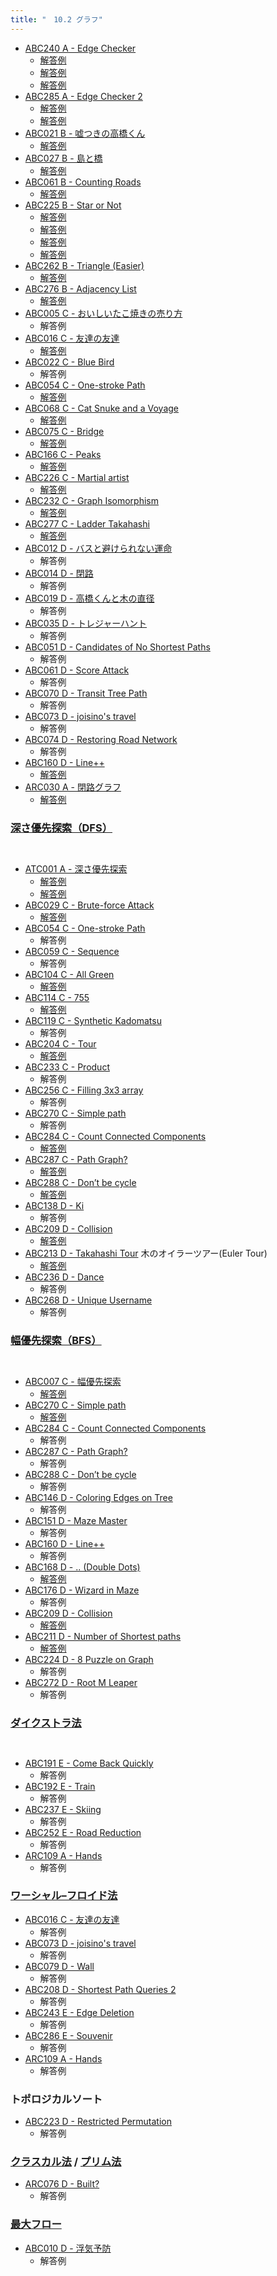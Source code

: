 ```yaml
---
title: "　10.2 グラフ"
---
```


- [ABC240 A - Edge Checker](https://atcoder.jp/contests/abc240/tasks/abc240_a)
    - [解答例](https://atcoder.jp/contests/abc240/submissions/29572079)
    - [解答例](https://atcoder.jp/contests/abc240/submissions/29572135)
    - [解答例](https://atcoder.jp/contests/abc240/submissions/29572167)
- [ABC285 A - Edge Checker 2](https://atcoder.jp/contests/abc285/tasks/abc285_a)
    - [解答例](https://atcoder.jp/contests/abc285/submissions/38341507)
    - [解答例](https://atcoder.jp/contests/abc285/submissions/38341521)
- [ABC021 B - 嘘つきの高橋くん](https://atcoder.jp/contests/abc021/tasks/abc021_b)
    - [解答例](https://atcoder.jp/contests/abc021/submissions/18356678)
- [ABC027 B - 島と橋](https://atcoder.jp/contests/abc027/tasks/abc027_b)
    - [解答例](https://atcoder.jp/contests/abc027/submissions/35453997)
- [ABC061 B - Counting Roads](https://atcoder.jp/contests/abc061/tasks/abc061_b)
    - [解答例](https://atcoder.jp/contests/abc061/submissions/18356703)
- [ABC225 B - Star or Not](https://atcoder.jp/contests/abc225/tasks/abc225_b)
    - [解答例](https://atcoder.jp/contests/abc225/submissions/27246232)
    - [解答例](https://atcoder.jp/contests/abc225/submissions/27277538)
    - [解答例](https://atcoder.jp/contests/abc225/submissions/27277592)
    - [解答例](https://atcoder.jp/contests/abc225/submissions/27277805)
- [ABC262 B - Triangle (Easier)](https://atcoder.jp/contests/abc262/tasks/abc262_b)
    - [解答例](https://atcoder.jp/contests/abc262/submissions/33817546)
- [ABC276 B - Adjacency List](https://atcoder.jp/contests/abc276/tasks/abc276_b)
    - [解答例](https://atcoder.jp/contests/abc276/submissions/36456202)
- [ABC005 C - おいしいたこ焼きの売り方](https://atcoder.jp/contests/abc005/tasks/abc005_3)
    - 解答例
- [ABC016 C - 友達の友達](https://atcoder.jp/contests/abc016/tasks/abc016_3)
    - [解答例](https://atcoder.jp/contests/abc016/submissions/18356716)
- [ABC022 C - Blue Bird](https://atcoder.jp/contests/abc022/tasks/abc022_c)
    - 解答例
- [ABC054 C - One-stroke Path](https://atcoder.jp/contests/abc054/tasks/abc054_c)
    - [解答例](https://atcoder.jp/contests/abc054/submissions/18355917)
- [ABC068 C - Cat Snuke and a Voyage](https://atcoder.jp/contests/abc068/tasks/arc079_a)
    - [解答例](https://atcoder.jp/contests/abc068/submissions/17921524)
- [ABC075 C - Bridge](https://atcoder.jp/contests/abc075/tasks/abc075_c)
    - [解答例](https://atcoder.jp/contests/abc075/submissions/18357088)
- [ABC166 C - Peaks](https://atcoder.jp/contests/abc166/tasks/abc166_c)
    - [解答例](https://atcoder.jp/contests/abc166/submissions/13713131)
- [ABC226 C - Martial artist](https://atcoder.jp/contests/abc226/tasks/abc226_c)
    - [解答例](https://atcoder.jp/contests/abc226/submissions/30403342)
- [ABC232 C - Graph Isomorphism](https://atcoder.jp/contests/abc232/tasks/abc232_c)
    - [解答例](https://atcoder.jp/contests/abc232/submissions/30249491)
- [ABC277 C - Ladder Takahashi](https://atcoder.jp/contests/abc277/tasks/abc277_c)
    - [解答例](https://atcoder.jp/contests/abc277/submissions/36455845)
- [ABC012 D - バスと避けられない運命](https://atcoder.jp/contests/abc012/tasks/abc012_4)
    - 解答例
- [ABC014 D - 閉路](https://atcoder.jp/contests/abc014/tasks/abc014_4)
    - 解答例
- [ABC019 D - 高橋くんと木の直径](https://atcoder.jp/contests/abc019/tasks/abc019_4)
    - 解答例
- [ABC035 D - トレジャーハント](https://atcoder.jp/contests/abc035/tasks/abc035_d)
    - 解答例
- [ABC051 D - Candidates of No Shortest Paths](https://atcoder.jp/contests/abc051/tasks/abc051_d)
    - 解答例
- [ABC061 D - Score Attack](https://atcoder.jp/contests/abc061/tasks/abc061_d)
    - 解答例
- [ABC070 D - Transit Tree Path](https://atcoder.jp/contests/abc070/tasks/abc070_d)
    - 解答例
- [ABC073 D - joisino's travel](https://atcoder.jp/contests/abc073/tasks/abc073_d)
    - 解答例
- [ABC074 D - Restoring Road Network](https://atcoder.jp/contests/abc074/tasks/arc083_b)
    - 解答例
- [ABC160 D - Line++](https://atcoder.jp/contests/abc160/tasks/abc160_d)
    - [解答例](https://atcoder.jp/contests/abc160/submissions/14493660)
- [ARC030 A - 閉路グラフ](https://atcoder.jp/contests/arc030/tasks/arc030_1)
    - [解答例](https://atcoder.jp/contests/arc030/submissions/18357113)

### [深さ優先探索（DFS）](https://ja.wikipedia.org/wiki/%E6%B7%B1%E3%81%95%E5%84%AA%E5%85%88%E6%8E%A2%E7%B4%A2)

```python:サンプルコード：sample_720.py
```

```text:実行結果
```

- [ATC001 A - 深さ優先探索](https://atcoder.jp/contests/atc001/tasks/dfs_a)
    - [解答例](https://atcoder.jp/contests/atc001/submissions/18355546)
    - [解答例](https://atcoder.jp/contests/atc001/submissions/18355554)
- [ABC029 C - Brute-force Attack](https://atcoder.jp/contests/abc029/tasks/abc029_c)
    - [解答例](https://atcoder.jp/contests/abc029/submissions/18355584)
- [ABC054 C - One-stroke Path](https://atcoder.jp/contests/abc054/tasks/abc054_c)
    - 解答例
- [ABC059 C - Sequence](https://atcoder.jp/contests/abc059/tasks/arc072_a)
    - 解答例
- [ABC104 C - All Green](https://atcoder.jp/contests/abc104/tasks/abc104_c)
    - [解答例](https://atcoder.jp/contests/abc104/submissions/36456697)
- [ABC114 C - 755](https://atcoder.jp/contests/abc114/tasks/abc114_c)
    - [解答例](https://atcoder.jp/contests/abc114/submissions/18355597)
- [ABC119 C - Synthetic Kadomatsu](https://atcoder.jp/contests/abc119/tasks/abc119_c)
    - 解答例
- [ABC204 C - Tour](https://atcoder.jp/contests/abc204/tasks/abc204_c)
    - [解答例](https://atcoder.jp/contests/abc204/submissions/30515987)
- [ABC233 C - Product](https://atcoder.jp/contests/abc233/tasks/abc233_c)
    - 解答例
- [ABC256 C - Filling 3x3 array](https://atcoder.jp/contests/abc256/tasks/abc256_c)
    - 解答例
- [ABC270 C - Simple path](https://atcoder.jp/contests/abc270/tasks/abc270_c)
    - 解答例
- [ABC284 C - Count Connected Components](https://atcoder.jp/contests/abc284/tasks/abc284_c)
    - [解答例](https://atcoder.jp/contests/abc284/submissions/38577083)
- [ABC287 C - Path Graph?](https://atcoder.jp/contests/abc287/tasks/abc287_c)
    - [解答例](https://atcoder.jp/contests/abc287/submissions/38577800)
- [ABC288 C - Don’t be cycle](https://atcoder.jp/contests/abc288/tasks/abc288_c)
    - [解答例](https://atcoder.jp/contests/abc288/submissions/38719575)
- [ABC138 D - Ki](https://atcoder.jp/contests/abc138/tasks/abc138_d)
    - 解答例
- [ABC209 D - Collision](https://atcoder.jp/contests/abc209/tasks/abc209_d) 
    - [解答例](https://atcoder.jp/contests/abc209/submissions/31471579)
- [ABC213 D - Takahashi Tour](https://atcoder.jp/contests/abc213/tasks/abc213_d) 木のオイラーツアー(Euler Tour)
    - [解答例](https://atcoder.jp/contests/abc213/submissions/31404454)
- [ABC236 D - Dance](https://atcoder.jp/contests/abc236/tasks/abc236_d)
    - 解答例
- [ABC268 D - Unique Username](https://atcoder.jp/contests/abc268/tasks/abc268_d)
    - 解答例

### [幅優先探索（BFS）](https://ja.wikipedia.org/wiki/%E5%B9%85%E5%84%AA%E5%85%88%E6%8E%A2%E7%B4%A2)

```python:サンプルコード：sample_721.py
```

```text:実行結果
```

- [ABC007 C - 幅優先探索](https://atcoder.jp/contests/abc007/tasks/abc007_3)
    - [解答例](https://atcoder.jp/contests/abc007/submissions/18355610)
- [ABC270 C - Simple path](https://atcoder.jp/contests/abc270/tasks/abc270_c)
    - [解答例](https://atcoder.jp/contests/abc270/submissions/37525534)
- [ABC284 C - Count Connected Components](https://atcoder.jp/contests/abc284/tasks/abc284_c)
    - 解答例
- [ABC287 C - Path Graph?](https://atcoder.jp/contests/abc287/tasks/abc287_c)
    - 解答例
- [ABC288 C - Don’t be cycle](https://atcoder.jp/contests/abc288/tasks/abc288_c)
    - 解答例
- [ABC146 D - Coloring Edges on Tree](https://atcoder.jp/contests/abc146/tasks/abc146_d)
    - 解答例
- [ABC151 D - Maze Master](https://atcoder.jp/contests/abc151/tasks/abc151_d)
    - 解答例
- [ABC160 D - Line++](https://atcoder.jp/contests/abc160/tasks/abc160_d)
    - 解答例
- [ABC168 D - .. (Double Dots)](https://atcoder.jp/contests/abc168/tasks/abc168_d)
    - [解答例](https://atcoder.jp/contests/abc168/submissions/18355616)
- [ABC176 D - Wizard in Maze](https://atcoder.jp/contests/abc176/tasks/abc176_d)
    - 解答例
- [ABC209 D - Collision](https://atcoder.jp/contests/abc209/tasks/abc209_d) 
    - [解答例](https://atcoder.jp/contests/abc209/submissions/31471579)
- [ABC211 D - Number of Shortest paths](https://atcoder.jp/contests/abc211/tasks/abc211_d)
    - [解答例](https://atcoder.jp/contests/abc211/submissions/31441319)
- [ABC224 D - 8 Puzzle on Graph](https://atcoder.jp/contests/abc224/tasks/abc224_d)
    - 解答例
- [ABC272 D - Root M Leaper](https://atcoder.jp/contests/abc272/tasks/abc272_d)
    - 解答例

### [ダイクストラ法](https://ja.wikipedia.org/wiki/%E3%83%80%E3%82%A4%E3%82%AF%E3%82%B9%E3%83%88%E3%83%A9%E6%B3%95)

```python:サンプルコード：sample_722.py
```

```text:実行結果
```

- [ABC191 E - Come Back Quickly](https://atcoder.jp/contests/abc191/tasks/abc191_e)
    - 解答例
- [ABC192 E - Train](https://atcoder.jp/contests/abc192/tasks/abc192_e)
    - 解答例
- [ABC237 E - Skiing](https://atcoder.jp/contests/abc237/tasks/abc237_e)
    - 解答例
- [ABC252 E - Road Reduction](https://atcoder.jp/contests/abc252/tasks/abc252_e)
    - 解答例
- [ARC109 A - Hands](https://atcoder.jp/contests/arc109/tasks/arc109_a)
    - 解答例

### [ワーシャル–フロイド法](https://ja.wikipedia.org/wiki/%E3%83%AF%E3%83%BC%E3%82%B7%E3%83%A3%E3%83%AB%E2%80%93%E3%83%95%E3%83%AD%E3%82%A4%E3%83%89%E6%B3%95)

- [ABC016 C - 友達の友達](https://atcoder.jp/contests/abc016/tasks/abc016_3)
    - 解答例
- [ABC073 D - joisino's travel](https://atcoder.jp/contests/abc073/tasks/abc073_d)
    - 解答例
- [ABC079 D - Wall](https://atcoder.jp/contests/abc079/tasks/abc079_d)
    - 解答例
- [ABC208 D - Shortest Path Queries 2](https://atcoder.jp/contests/abc208/tasks/abc208_d)
    - 解答例
- [ABC243 E - Edge Deletion](https://atcoder.jp/contests/abc243/tasks/abc243_e)
    - 解答例
- [ABC286 E - Souvenir](https://atcoder.jp/contests/abc286/tasks/abc286_e)
    - 解答例
- [ARC109 A - Hands](https://atcoder.jp/contests/arc109/tasks/arc109_a)
    - 解答例

### トポロジカルソート

- [ABC223 D - Restricted Permutation](https://atcoder.jp/contests/abc223/tasks/abc223_d)
    - 解答例

### [クラスカル法](https://ja.wikipedia.org/wiki/%E3%82%AF%E3%83%A9%E3%82%B9%E3%82%AB%E3%83%AB%E6%B3%95) / [プリム法](https://ja.wikipedia.org/wiki/%E3%83%97%E3%83%AA%E3%83%A0%E6%B3%95)

- [ARC076 D - Built?](https://atcoder.jp/contests/arc076/tasks/arc076_b)
    - 解答例

### [最大フロー](https://ja.wikipedia.org/wiki/%E6%9C%80%E5%A4%A7%E3%83%95%E3%83%AD%E3%83%BC%E5%95%8F%E9%A1%8C)

- [ABC010 D - 浮気予防](https://atcoder.jp/contests/abc010/tasks/abc010_4)
    - 解答例